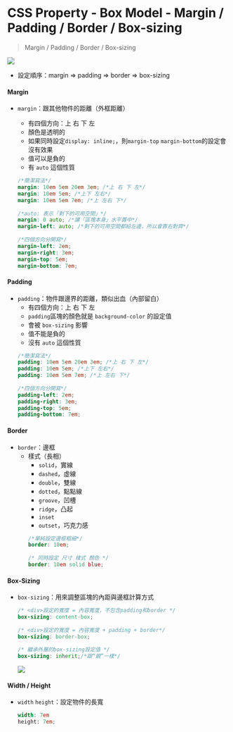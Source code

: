 # CSS Property - Box Model - Margin / Padding / Border / Box-sizing
> Margin / Padding / Border / Box-sizing

![](https://i.imgur.com/C3eD5IG.jpg)
        
* 設定順序：margin => padding => border => box-sizing

#### Margin
* ``` margin ```：跟其他物件的距離（外框距離）
  * 有四個方向：上 右 下 左
  * 顏色是透明的
  * 如果同時設定``` display: inline; ```，則``` margin-top ``` ``` margin-bottom ```的設定會沒有效果
  * 值可以是負的
  * 有 ``` auto ``` 這個性質

  ```scss
  /*簡潔寫法*/
  margin: 10em 5em 20em 3em; /*上 右 下 左*/
  margin: 10em 5em; /*上下 左右*/
  margin: 10em 5em 7em; /*上 左右 下*/
            
  /*auto: 表示「剩下的可用空間」*/
  margin: 0 auto; /*讓「區塊本身」水平置中*/
  margin-left: auto; /*剩下的可用空間都給左邊，所以會靠右對齊*/
            
  /*四個方向分開寫*/
  margin-left: 2em;
  margin-right: 3em;
  margin-top: 5em;
  margin-bottom: 7em;
  ```

#### Padding
* ``` padding ```：物件跟邊界的距離，類似出血（內部留白）
  * 有四個方向：上 右 下 左
  * ``` padding ```區塊的顏色就是 ``` background-color ``` 的設定值
  * 會被 ``` box-sizing ``` 影響
  * 值不能是負的
  * 沒有 ``` auto ``` 這個性質
  ```scss
  /*簡潔寫法*/
  padding: 10em 5em 20em 3em; /*上 右 下 左*/
  padding: 10em 5em; /*上下 左右*/
  padding: 10em 5em 7em; /*上 左右 下*/
            
  /*四個方向分開寫*/
  padding-left: 2em;
  padding-right: 3em;
  padding-top: 5em;
  padding-bottom: 7em;
  ```


#### Border
* ``` border ```：邊框
  * 樣式（長相）
    * ``` solid ```，實線
    * ``` dashed ```，虛線
    * ``` double ```，雙線
    * ``` dotted ```，點點線
    * ``` groove ```，凹槽
    * ``` ridge ```，凸起
    * ``` inset ```
    * ``` outset ```，巧克力感
    ```scss
    /*單純設定邊框粗細*/
    border: 10em;
            
    /* 同時設定 尺寸 樣式 顏色 */
    border: 10em solid blue;
    ```

#### Box-Sizing
* ``` box-sizing ```：用來調整區塊的內距與邊框計算方式
    ```scss
    /* <div>設定的寬度 = 內容寬度，不包含padding和border */
    box-sizing: content-box;
            
    /* <div>設定的寬度 = 內容寬度 + padding + border*/
    box-sizing: border-box;
            
    /* 繼承外層的box-sizing設定值 */
    box-sizing: inherit;/*跟“親”一樣*/
    ```

    ![](https://i.imgur.com/xtiD6He.jpg)

#### Width / Height
* ``` width ```  ``` height ```：設定物件的長寬
  ```scss
  width: 7em
  height: 7em;
  ```